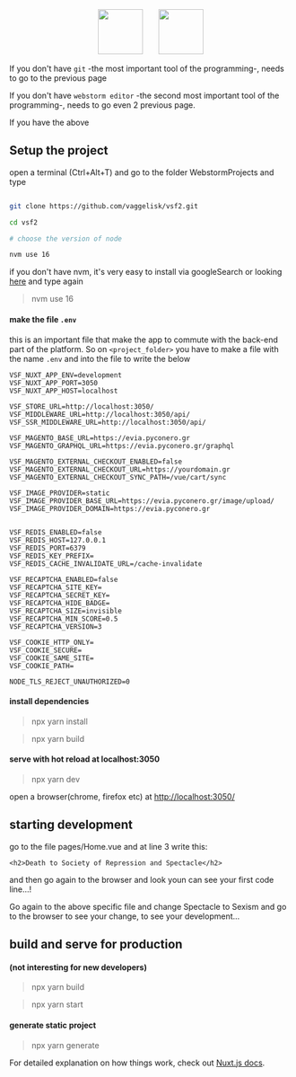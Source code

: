 <div align="center">
<img src="https://user-images.githubusercontent.com/1626923/137092657-fb398d20-b592-4661-a1f9-4135db0b61d5.png" height="80px"/>  <img src="https://upload.wikimedia.org/wikipedia/commons/thumb/5/55/Magento_Logo.svg/2560px-Magento_Logo.svg.png" height="80px"/>
</div>


If you don't have `git` -the most important tool of the
programming-, needs to go to the previous page

If you don't have `webstorm editor` -the second most important
tool of the programming-, needs to go even 2 previous page.

If you have the above


## Setup the project

open a terminal (Ctrl+Alt+T)
and go to the folder WebstormProjects and type

```bash

git clone https://github.com/vaggelisk/vsf2.git

cd vsf2

# choose the version of node

nvm use 16

```
 if you don't have nvm, it's very easy to install via googleSearch
or looking [here](https://www.freecodecamp.org/news/node-version-manager-nvm-install-guide/) and type again



> nvm use 16

#### make the file `.env`

this is an important file that make the app to commute
with the back-end part of the platform. So on `<project_folder>`
you have to make a file with the name  `.env` and
into the file to write the below

```dotenv
VSF_NUXT_APP_ENV=development
VSF_NUXT_APP_PORT=3050
VSF_NUXT_APP_HOST=localhost

VSF_STORE_URL=http://localhost:3050/
VSF_MIDDLEWARE_URL=http://localhost:3050/api/
VSF_SSR_MIDDLEWARE_URL=http://localhost:3050/api/

VSF_MAGENTO_BASE_URL=https://evia.pyconero.gr
VSF_MAGENTO_GRAPHQL_URL=https://evia.pyconero.gr/graphql

VSF_MAGENTO_EXTERNAL_CHECKOUT_ENABLED=false
VSF_MAGENTO_EXTERNAL_CHECKOUT_URL=https://yourdomain.gr
VSF_MAGENTO_EXTERNAL_CHECKOUT_SYNC_PATH=/vue/cart/sync

VSF_IMAGE_PROVIDER=static
VSF_IMAGE_PROVIDER_BASE_URL=https://evia.pyconero.gr/image/upload/
VSF_IMAGE_PROVIDER_DOMAIN=https://evia.pyconero.gr


VSF_REDIS_ENABLED=false
VSF_REDIS_HOST=127.0.0.1
VSF_REDIS_PORT=6379
VSF_REDIS_KEY_PREFIX=
VSF_REDIS_CACHE_INVALIDATE_URL=/cache-invalidate

VSF_RECAPTCHA_ENABLED=false
VSF_RECAPTCHA_SITE_KEY=
VSF_RECAPTCHA_SECRET_KEY=
VSF_RECAPTCHA_HIDE_BADGE=
VSF_RECAPTCHA_SIZE=invisible
VSF_RECAPTCHA_MIN_SCORE=0.5
VSF_RECAPTCHA_VERSION=3

VSF_COOKIE_HTTP_ONLY=
VSF_COOKIE_SECURE=
VSF_COOKIE_SAME_SITE=
VSF_COOKIE_PATH=

NODE_TLS_REJECT_UNAUTHORIZED=0
```

#### install dependencies

> npx yarn install

> npx yarn build

#### serve with hot reload at localhost:3050
> npx yarn dev

open a browser(chrome, firefox etc) at [http://localhost:3050/](https://www.jetbrains.com/webstorm/)

## starting development

go to the file pages/Home.vue and at line 3 write this:

    <h2>Death to Society of Repression and Spectacle</h2>

and then go again to the browser and look youn can see your first code line...!

Go again to the above specific file and change Spectacle to Sexism and go
to the browser to see your change, to see your development...




## build and serve for production
#### (not interesting for new developers)
> npx yarn build

> npx yarn start

#### generate static project
> npx yarn generate

For detailed explanation on how things work, check out [Nuxt.js docs](https://nuxtjs.org).

